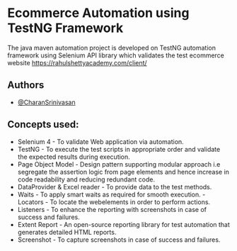 
# Ecommerce Automation using TestNG Framework

The java maven automation project is developed on TestNG automation framework using Selenium API library which validates the test ecommerce website https://rahulshettyacademy.com/client/



## Authors

- [@CharanSrinivasan](https://github.com/CharanS704)


## Concepts used:

- Selenium 4 - To validate Web application via automation.
- TestNG - To execute the test scripts in appropriate order and validate the expected results during execution.
- Page Object Model - Design pattern supporting modular approach i.e segregate the assertion logic from page elements and hence increase in code readability and reducing redundant code.
- DataProvider & Excel reader - To provide data to the test methods.
- Waits - To apply smart waits as required for smooth execution.
 -Locators - To locate the webelements in order to perform actions.
- Listeners - To enhance the reporting with screenshots in case of success and failures.
- Extent Report - An open-source reporting library for test automation that generates detailed HTML reports.
- Screenshot - To capture screenshots in case of success and failures.
